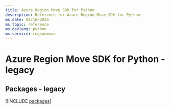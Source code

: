 ```yaml
---
title: Azure Region Move SDK for Python
description: Reference for Azure Region Move SDK for Python
ms.date: 04/16/2024
ms.topic: reference
ms.devlang: python
ms.service: regionmove
---
```

# Azure Region Move SDK for Python - legacy
## Packages - legacy
[!INCLUDE [packages](region-move-index.md)]